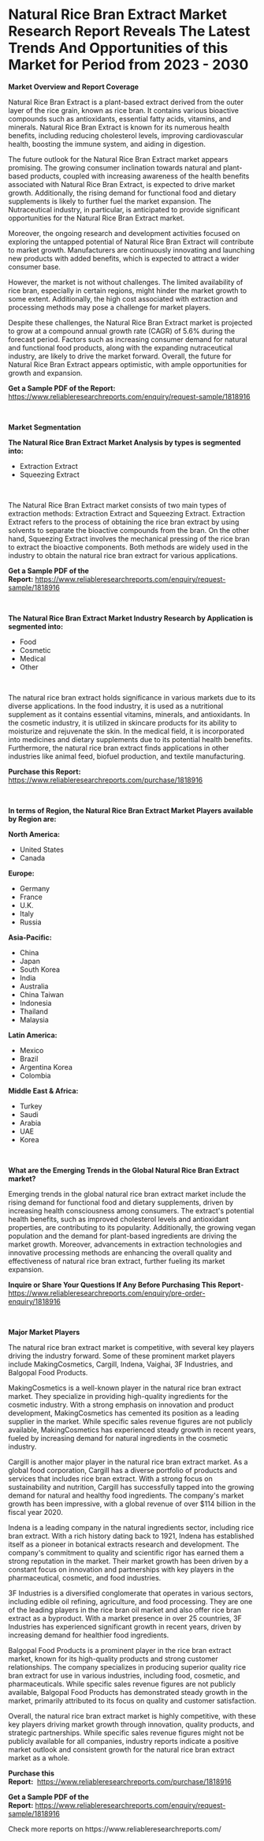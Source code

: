 <p><h1>Natural Rice Bran Extract Market Research Report Reveals The Latest Trends And Opportunities of this Market for Period from 2023 - 2030</h1></p><p><strong>Market Overview and Report Coverage</strong></p>
<p><p>Natural Rice Bran Extract is a plant-based extract derived from the outer layer of the rice grain, known as rice bran. It contains various bioactive compounds such as antioxidants, essential fatty acids, vitamins, and minerals. Natural Rice Bran Extract is known for its numerous health benefits, including reducing cholesterol levels, improving cardiovascular health, boosting the immune system, and aiding in digestion.</p><p>The future outlook for the Natural Rice Bran Extract market appears promising. The growing consumer inclination towards natural and plant-based products, coupled with increasing awareness of the health benefits associated with Natural Rice Bran Extract, is expected to drive market growth. Additionally, the rising demand for functional food and dietary supplements is likely to further fuel the market expansion. The Nutraceutical industry, in particular, is anticipated to provide significant opportunities for the Natural Rice Bran Extract market.</p><p>Moreover, the ongoing research and development activities focused on exploring the untapped potential of Natural Rice Bran Extract will contribute to market growth. Manufacturers are continuously innovating and launching new products with added benefits, which is expected to attract a wider consumer base.</p><p>However, the market is not without challenges. The limited availability of rice bran, especially in certain regions, might hinder the market growth to some extent. Additionally, the high cost associated with extraction and processing methods may pose a challenge for market players.</p><p>Despite these challenges, the Natural Rice Bran Extract market is projected to grow at a compound annual growth rate (CAGR) of 5.6% during the forecast period. Factors such as increasing consumer demand for natural and functional food products, along with the expanding nutraceutical industry, are likely to drive the market forward. Overall, the future for Natural Rice Bran Extract appears optimistic, with ample opportunities for growth and expansion.</p></p>
<p><strong>Get a Sample PDF of the Report:</strong> <a href="https://www.reliableresearchreports.com/enquiry/request-sample/1818916">https://www.reliableresearchreports.com/enquiry/request-sample/1818916</a></p>
<p>&nbsp;</p>
<p><strong>Market Segmentation</strong></p>
<p><strong>The Natural Rice Bran Extract Market Analysis by types is segmented into:</strong></p>
<p><ul><li>Extraction Extract</li><li>Squeezing Extract</li></ul></p>
<p>&nbsp;</p>
<p><p>The Natural Rice Bran Extract market consists of two main types of extraction methods: Extraction Extract and Squeezing Extract. Extraction Extract refers to the process of obtaining the rice bran extract by using solvents to separate the bioactive compounds from the bran. On the other hand, Squeezing Extract involves the mechanical pressing of the rice bran to extract the bioactive components. Both methods are widely used in the industry to obtain the natural rice bran extract for various applications.</p></p>
<p><strong>Get a Sample PDF of the Report:</strong>&nbsp;<a href="https://www.reliableresearchreports.com/enquiry/request-sample/1818916">https://www.reliableresearchreports.com/enquiry/request-sample/1818916</a></p>
<p>&nbsp;</p>
<p><strong>The Natural Rice Bran Extract Market Industry Research by Application is segmented into:</strong></p>
<p><ul><li>Food</li><li>Cosmetic</li><li>Medical</li><li>Other</li></ul></p>
<p>&nbsp;</p>
<p><p>The natural rice bran extract holds significance in various markets due to its diverse applications. In the food industry, it is used as a nutritional supplement as it contains essential vitamins, minerals, and antioxidants. In the cosmetic industry, it is utilized in skincare products for its ability to moisturize and rejuvenate the skin. In the medical field, it is incorporated into medicines and dietary supplements due to its potential health benefits. Furthermore, the natural rice bran extract finds applications in other industries like animal feed, biofuel production, and textile manufacturing.</p></p>
<p><strong>Purchase this Report:</strong>&nbsp; <a href="https://www.reliableresearchreports.com/purchase/1818916">https://www.reliableresearchreports.com/purchase/1818916</a></p>
<p>&nbsp;</p>
<p><strong>In terms of Region, the Natural Rice Bran Extract Market Players available by Region are:</strong></p>
<p>
    <p> <strong> North America: </strong>
        <ul>
            <li>United States</li>
            <li>Canada</li>
        </ul>
        </p> 
    <p> <strong> Europe: </strong>
        <ul>
            <li>Germany</li>
            <li>France</li>
            <li>U.K.</li>
            <li>Italy</li>
            <li>Russia</li>
        </ul>
        </p> 
    <p> <strong> Asia-Pacific: </strong>
        <ul>
            <li>China</li>
            <li>Japan</li>
            <li>South Korea</li>
            <li>India</li>
            <li>Australia</li>
            <li>China Taiwan</li>
            <li>Indonesia</li>
            <li>Thailand</li>
            <li>Malaysia</li>
        </ul>
        </p> 
    <p> <strong> Latin America: </strong>
        <ul>
            <li>Mexico</li>
            <li>Brazil</li>
            <li>Argentina Korea</li>
            <li>Colombia</li>
        </ul>
        </p> 
    <p> <strong> Middle East & Africa: </strong>
        <ul>
            <li>Turkey</li>
            <li>Saudi</li>
            <li>Arabia</li>
            <li>UAE</li>
            <li>Korea</li>
        </ul>
    </p>
    </p>
<p>&nbsp;</p>
<p><strong>What are the Emerging Trends in the Global Natural Rice Bran Extract market?</strong></p>
<p><p>Emerging trends in the global natural rice bran extract market include the rising demand for functional food and dietary supplements, driven by increasing health consciousness among consumers. The extract's potential health benefits, such as improved cholesterol levels and antioxidant properties, are contributing to its popularity. Additionally, the growing vegan population and the demand for plant-based ingredients are driving the market growth. Moreover, advancements in extraction technologies and innovative processing methods are enhancing the overall quality and effectiveness of natural rice bran extract, further fueling its market expansion.</p></p>
<p><strong>Inquire or Share Your Questions If Any Before Purchasing This Report</strong>- <a href="https://www.reliableresearchreports.com/enquiry/pre-order-enquiry/1818916">https://www.reliableresearchreports.com/enquiry/pre-order-enquiry/1818916</a></p>
<p>&nbsp;</p>
<p><strong>Major Market Players</strong></p>
<p><p>The natural rice bran extract market is competitive, with several key players driving the industry forward. Some of these prominent market players include MakingCosmetics, Cargill, Indena, Vaighai, 3F Industries, and Balgopal Food Products. </p><p>MakingCosmetics is a well-known player in the natural rice bran extract market. They specialize in providing high-quality ingredients for the cosmetic industry. With a strong emphasis on innovation and product development, MakingCosmetics has cemented its position as a leading supplier in the market. While specific sales revenue figures are not publicly available, MakingCosmetics has experienced steady growth in recent years, fueled by increasing demand for natural ingredients in the cosmetic industry.</p><p>Cargill is another major player in the natural rice bran extract market. As a global food corporation, Cargill has a diverse portfolio of products and services that includes rice bran extract. With a strong focus on sustainability and nutrition, Cargill has successfully tapped into the growing demand for natural and healthy food ingredients. The company's market growth has been impressive, with a global revenue of over $114 billion in the fiscal year 2020.</p><p>Indena is a leading company in the natural ingredients sector, including rice bran extract. With a rich history dating back to 1921, Indena has established itself as a pioneer in botanical extracts research and development. The company's commitment to quality and scientific rigor has earned them a strong reputation in the market. Their market growth has been driven by a constant focus on innovation and partnerships with key players in the pharmaceutical, cosmetic, and food industries.</p><p>3F Industries is a diversified conglomerate that operates in various sectors, including edible oil refining, agriculture, and food processing. They are one of the leading players in the rice bran oil market and also offer rice bran extract as a byproduct. With a market presence in over 25 countries, 3F Industries has experienced significant growth in recent years, driven by increasing demand for healthier food ingredients.</p><p>Balgopal Food Products is a prominent player in the rice bran extract market, known for its high-quality products and strong customer relationships. The company specializes in producing superior quality rice bran extract for use in various industries, including food, cosmetic, and pharmaceuticals. While specific sales revenue figures are not publicly available, Balgopal Food Products has demonstrated steady growth in the market, primarily attributed to its focus on quality and customer satisfaction.</p><p>Overall, the natural rice bran extract market is highly competitive, with these key players driving market growth through innovation, quality products, and strategic partnerships. While specific sales revenue figures might not be publicly available for all companies, industry reports indicate a positive market outlook and consistent growth for the natural rice bran extract market as a whole.</p></p>
<p><strong>Purchase this Report:</strong>&nbsp;&nbsp;<a href="https://www.reliableresearchreports.com/purchase/1818916">https://www.reliableresearchreports.com/purchase/1818916</a></p>
<p></p>
<p><strong>Get a Sample PDF of the Report:</strong>&nbsp;<a href="https://www.reliableresearchreports.com/enquiry/request-sample/1818916">https://www.reliableresearchreports.com/enquiry/request-sample/1818916</a></p>
<p>Check more reports on https://www.reliableresearchreports.com/</p>
